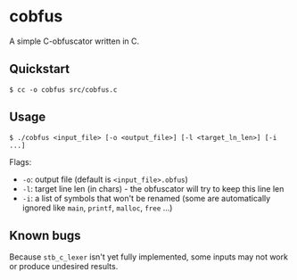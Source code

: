 # cobfus
A simple C-obfuscator written in C. 

## Quickstart

```console
$ cc -o cobfus src/cobfus.c
```

## Usage

```console
$ ./cobfus <input_file> [-o <output_file>] [-l <target_ln_len>] [-i ...]
```

Flags:

- `-o`: output file (default is `<input_file>.obfus`)
- `-l`: target line len (in chars) - the obfuscator will try to keep this line len
- `-i`: a list of symbols that won't be renamed (some are automatically ignored like `main`, `printf`, `malloc`, `free` ...) 

## Known bugs

Because `stb_c_lexer` isn't yet fully implemented, some inputs may not work or produce undesired results.
